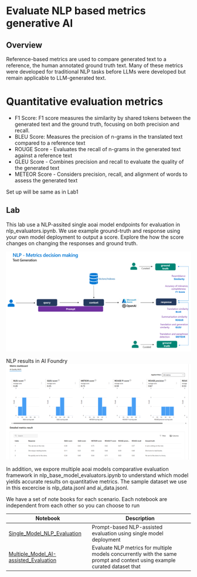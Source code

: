 # Evaluate NLP based metrics generative AI
## Overview
Reference-based metrics are used to compare generated text to a reference, the human annotated ground truth text. Many of these metrics were developed for traditional NLP tasks before LLMs were developed but remain applicable to LLM-generated text.

# Quantitative evaluation metrics
- F1 Score: F1 score measures the similarity by shared tokens between the generated text and the ground truth, focusing on both precision and recall.
- BLEU Score: Measures the precision of n-grams in the translated text compared to a reference text
- ROUGE Score - Evaluates the recall of n-grams in the generated text against a reference text
- GLEU Score - Combines precision and recall to evaluate the quality of the generated text
- METEOR Score - Considers precision, recall, and alignment of words to assess the generated text

Set up will be same as in Lab1

## Lab
This lab use a NLP-assited single aoai model endpoints for evaluation in nlp_evaluators.ipynb. We use example ground-truth and response using your own model deployment to output a score. Explore the how the score changes on changing the responses and ground truth.

![Model evaluation using NLP-assisted metrics using LLM as a Judge](media/NLP_metrics.png)

NLP results in AI Foundry
![NLP results in AI Foundry](media/nlp_assist_metrics.png)

In addition, we expore multiple aoai models comparative evaluation framework in nlp_base_model_evaluators.ipynb to understand which model yields accurate results on quantitative metrics. The sample dataset we use in this excercise is nlp_data.jsonl and ai_data.jsonl.

We have a set of note books for each scenario. Each notebook are independent from each other so you can choose to run 

| Notebook                                        | Description                                               |
|-------------------------------------------------|-----------------------------------------------------------|
|[Single_Model_NLP_Evaluation](Lab2_nlp_evaluation/nlp_evaluators.ipynb)     | Prompt-based NLP-assisted evaluation using single model deployment|
|[Multiple_Model_AI-assisted_Evaluation](evaluate_base_model_endpoint.ipynb) | Evaluate NLP metrics for multiple models concurrently with the same prompt and context using example curated dataset that |
